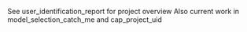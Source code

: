 See user_identification_report for project overview
Also current work in model_selection_catch_me and cap_project_uid
